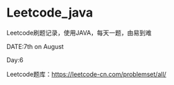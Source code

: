 # Leetcode_java
Leetcode刷题记录，使用JAVA，每天一题，由易到难


DATE:7th on August


Day:6

Leetcode题库：https://leetcode-cn.com/problemset/all/
